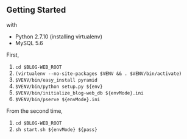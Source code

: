 Getting Started
---------------

with
* Python 2.7.10 (installing virtualenv)
* MySQL 5.6

First,

1. `cd $BLOG-WEB_ROOT`
2. `(virtualenv --no-site-packages $VENV && . $VENV/bin/activate)`
3. `$VENV/bin/easy_install pyramid`
4. `$VENV/bin/python setup.py ${env}`
5. `$VENV/bin/initialize_blog-web_db ${envMode}.ini`
6. `$VENV/bin/pserve ${envMode}.ini`

From the second time,

1. `cd $BLOG-WEB_ROOT`
2. `sh start.sh ${envMode} ${pass}`

